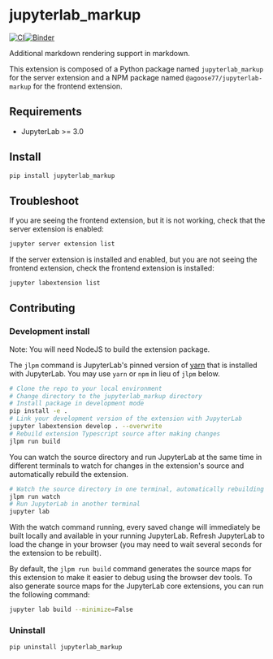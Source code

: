 # jupyterlab_markup

[![CI](https://github.com/agoose77/jupyterlab-markup/actions/workflows/ci.yml/badge.svg)](https://github.com/agoose77/jupyterlab-markup/actions/workflows/ci.yml)[![Binder](https://mybinder.org/badge_logo.svg)](https://mybinder.org/v2/gh/agoose77/jupyterlab-markup.git/main?urlpath=lab)

Additional markdown rendering support in markdown.

This extension is composed of a Python package named `jupyterlab_markup`
for the server extension and a NPM package named `@agoose77/jupyterlab-markup`
for the frontend extension.

## Requirements

- JupyterLab >= 3.0

## Install

```bash
pip install jupyterlab_markup
```

## Troubleshoot

If you are seeing the frontend extension, but it is not working, check
that the server extension is enabled:

```bash
jupyter server extension list
```

If the server extension is installed and enabled, but you are not seeing
the frontend extension, check the frontend extension is installed:

```bash
jupyter labextension list
```

## Contributing

### Development install

Note: You will need NodeJS to build the extension package.

The `jlpm` command is JupyterLab's pinned version of
[yarn](https://yarnpkg.com/) that is installed with JupyterLab. You may use
`yarn` or `npm` in lieu of `jlpm` below.

```bash
# Clone the repo to your local environment
# Change directory to the jupyterlab_markup directory
# Install package in development mode
pip install -e .
# Link your development version of the extension with JupyterLab
jupyter labextension develop . --overwrite
# Rebuild extension Typescript source after making changes
jlpm run build
```

You can watch the source directory and run JupyterLab at the same time in different terminals to watch for changes in the extension's source and automatically rebuild the extension.

```bash
# Watch the source directory in one terminal, automatically rebuilding when needed
jlpm run watch
# Run JupyterLab in another terminal
jupyter lab
```

With the watch command running, every saved change will immediately be built locally and available in your running JupyterLab. Refresh JupyterLab to load the change in your browser (you may need to wait several seconds for the extension to be rebuilt).

By default, the `jlpm run build` command generates the source maps for this extension to make it easier to debug using the browser dev tools. To also generate source maps for the JupyterLab core extensions, you can run the following command:

```bash
jupyter lab build --minimize=False
```

### Uninstall

```bash
pip uninstall jupyterlab_markup
```
